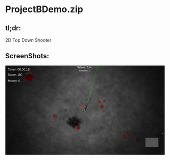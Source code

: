 # ProjectBDemo.zip

## tl;dr:
2D Top Down Shooter

## ScreenShots:
<img align="center" src="https://raw.githubusercontent.com/MarcelvanDuijnDev/Unity_Builds/main/OtherFiles/ScreenShot_ProjectB_1.jpg">